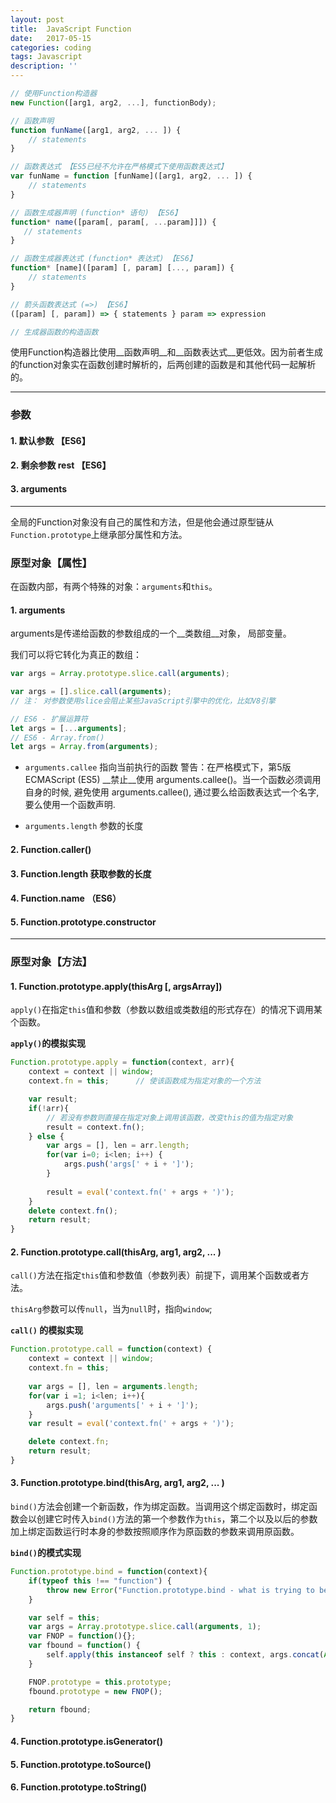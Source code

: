 ```yaml
---
layout: post
title:  JavaScript Function
date:   2017-05-15
categories: coding
tags: Javascript
description: ''
---
```


``` javascript 
// 使用Function构造器
new Function([arg1, arg2, ...], functionBody);

// 函数声明
function funName([arg1, arg2, ... ]) {
    // statements
}

// 函数表达式 【ES5已经不允许在严格模式下使用函数表达式】
var funName = function [funName]([arg1, arg2, ... ]) {
    // statements
}

// 函数生成器声明 (function* 语句) 【ES6】
function* name([param[, param[, ...param]]]) { 
   // statements
}

// 函数生成器表达式 (function* 表达式) 【ES6】
function* [name]([param] [, param] [..., param]) { 
    // statements 
}

// 箭头函数表达式 (=>) 【ES6】
([param] [, param]) => { statements } param => expression

// 生成器函数的构造函数

```

使用Function构造器比使用__函数声明__和__函数表达式__更低效。因为前者生成的function对象实在函数创建时解析的，后两创建的函数是和其他代码一起解析的。

---

### 参数

#### 1. 默认参数 【ES6】

#### 2. 剩余参数 rest 【ES6】

#### 3. arguments 
---

全局的Function对象没有自己的属性和方法，但是他会通过原型链从`Function.prototype`上继承部分属性和方法。

### 原型对象【属性】

在函数内部，有两个特殊的对象：`arguments`和`this`。

#### 1. arguments

arguments是传递给函数的参数组成的一个__类数组__对象， 局部变量。

我们可以将它转化为真正的数组：

``` javascript
var args = Array.prototype.slice.call(arguments);

var args = [].slice.call(arguments);
// 注： 对参数使用slice会阻止某些JavaScript引擎中的优化，比如V8引擎

// ES6 - 扩展运算符
let args = [...arguments];
// ES6 - Array.from()
let args = Array.from(arguments);
```

+ `arguments.callee` 指向当前执行的函数
    警告：在严格模式下，第5版 ECMAScript (ES5) __禁止__使用 arguments.callee()。当一个函数必须调用自身的时候, 避免使用 arguments.callee(), 通过要么给函数表达式一个名字,要么使用一个函数声明.

+ `arguments.length` 参数的长度

#### 2. Function.caller()

#### 3. Function.length 获取参数的长度

#### 4. Function.name （ES6）

#### 5. Function.prototype.constructor

---

### 原型对象【方法】

#### 1. Function.prototype.apply(thisArg [, argsArray])

`apply()`在指定`this`值和参数（参数以数组或类数组的形式存在）的情况下调用某个函数。

__`apply()`的模拟实现__

``` javascript
Function.prototype.apply = function(context, arr){
    context = context || window;
    context.fn = this;      // 使该函数成为指定对象的一个方法

    var result;
    if(!arr){
        // 若没有参数则直接在指定对象上调用该函数，改变this的值为指定对象
        result = context.fn();
    } else {
        var args = [], len = arr.length; 
        for(var i=0; i<len; i++) {
            args.push('args[' + i + ']');
        }
        
        result = eval('context.fn(' + args + ')');
    }
    delete context.fn();
    return result;
}
```

#### 2. Function.prototype.call(thisArg, arg1, arg2, ... )

`call()`方法在指定`this`值和参数值（参数列表）前提下，调用某个函数或者方法。

`thisArg`参数可以传`null`，当为`null`时，指向`window`;

__`call()` 的模拟实现__

``` javascript
Function.prototype.call = function(context) {
    context = context || window;
    context.fn = this;
    
    var args = [], len = arguments.length;
    for(var i =1; i<len; i++){
        args.push('arguments[' + i + ']');
    }
    var result = eval('context.fn(' + args + ')');

    delete context.fn;
    return result;
}

```

#### 3. Function.prototype.bind(thisArg, arg1, arg2, ... )

`bind()`方法会创建一个新函数，作为绑定函数。当调用这个绑定函数时，绑定函数会以创建它时传入`bind()`方法的第一个参数作为`this`，第二个以及以后的参数加上绑定函数运行时本身的参数按照顺序作为原函数的参数来调用原函数。

__`bind()`的模式实现__

``` javascript
Function.prototype.bind = function(context){
    if(typeof this !== "function") {
        throw new Error("Function.prototype.bind - what is trying to be bound is not callable");
    }

    var self = this;
    var args = Array.prototype.slice.call(arguments, 1);
    var FNOP = function(){};
    var fbound = function() {
        self.apply(this instanceof self ? this : context, args.concat(Array.prototype.slice.call(arguments)));
    }

    FNOP.prototype = this.prototype;
    fbound.prototype = new FNOP();

    return fbound;
}
```



#### 4. Function.prototype.isGenerator()

#### 5. Function.prototype.toSource()

#### 6. Function.prototype.toString()
